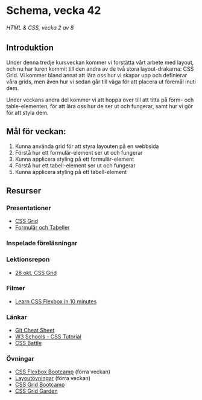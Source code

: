# Schema, vecka 42
###### HTML & CSS, vecka 2 av 8

## Introduktion

Under denna tredje kursveckan kommer vi forstätta  vårt arbete med layout, och nu har turen kommit till den andra av de två stora layout-drakarna: CSS Grid. Vi kommer bland annat att lära oss hur vi skapar upp och definierar våra grids, men även hur vi sedan går till väga för att placera ut föremål inuti dem.

Under veckans andra del kommer vi att hoppa över till att titta på form- och table-elementen, för att lära oss hur de ser ut och fungerar, samt hur vi gör för att styla dem.

## Mål för veckan:
1. Kunna använda grid för att styra layouten på en webbsida
2. Förstå hur ett formulär-element ser ut och fungerar
3. Kunna applicera styling på ett formulär-element
4. Förstå hur ett tabell-element ser ut och fungerar
5. Kunna applicera styling på ett tabell-element


## Resurser

### Presentationer
* [CSS Grid](https://docs.google.com/presentation/d/1Rtms09XSKPq9lJunMKeRL_Kzu4M-L42p/edit?usp=sharing&ouid=117251319654116712560&rtpof=true&sd=true)
* [Formulär och Tabeller]()


### Inspelade föreläsningar


### Lektionsrepon
* [28 okt, CSS Grid](https://github.com/fu-html-css-fe24/lecture-28-okt)


### Filmer
* [Learn CSS Flexbox in 10 minutes](https://www.youtube.com/watch?v=GteJWhCikCk)

  
### Länkar
* [Git Cheat Sheet](https://gist.github.com/Santosnr6/0741f2c607404f75fea8dc0910ded790)
* [W3 Schools - CSS Tutorial](https://www.w3schools.com/css/)
* [CSS Battle](https://cssbattle.dev/)


### Övningar
* [CSS Flexbox Bootcamp](https://github.com/fu-html-css-fe24/exercise-css-flexbox-bootcamp) (förra veckan)
* [Layoutövningar](https://github.com/fu-html-css-fe24/exercise-css-layout/tree/main) (förra veckan)
* [CSS Grid Bootcamp]()
* [CSS Grid Garden](https://cssgridgarden.com/#sv)





